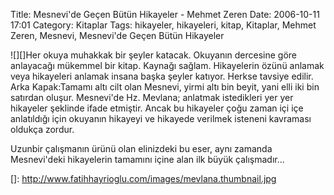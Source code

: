 Title: Mesnevi&#039;de Geçen Bütün Hikayeler - Mehmet Zeren
Date: 2006-10-11 17:01
Category: Kitaplar
Tags: hikayeler, hikayeleri, kitap, Kitaplar, Mehmet Zeren, Mesnevi, Mesnevi'de Geçen Bütün Hikayeler

![][]Her okuya muhakkak bir şeyler katacak. Okuyanın dercesine göre
anlayacağı mükemmel bir kitap. Kaynağı sağlam.<!--more--> Hikayelerin
özünü anlamak veya hikayeleri anlamak insana başka şeyler katıyor.
Herkse tavsiye edilir. Arka Kapak:Tamamı altı cilt olan Mesnevi, yirmi
altı bin beyit, yani elli iki bin satırdan oluşur. Mesnevi'de Hz.
Mevlana; anlatmak istedikleri yer yer hikayeler şeklinde ifade etmiştir.
Ancak bu hikayeler çoğu zaman içi içe anlatıldığı için okuyanın hikayeyi
ve hikayede verilmek isteneni kavraması oldukça zordur.  
  
Uzunbir çalışmanın ürünü olan elinizdeki bu eser, aynı zamanda
Mesnevi'deki hikayelerin tamamını içine alan ilk büyük çalışmadır...

  []: http://www.fatihhayrioglu.com/images/mevlana.thumbnail.jpg
